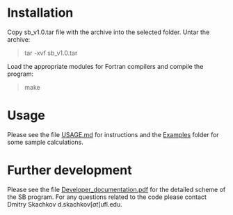 
# Installation

Copy sb_v1.0.tar file with the archive into the selected folder. Untar the archive:

> tar -xvf sb_v1.0.tar

Load the appropriate modules for Fortran compilers and compile the program:

> make

# Usage

Please see the file [USAGE.md](USAGE.md) for instructions and the [Examples](../Examples) folder for some sample calculations.

# Further development

Please see the file [Developer_documentation.pdf](https://github.com/Dmitry-Skachkov/SB/blob/main/Docs/Devepoler_documentation.pdf) for the detailed scheme of the SB program. For any questions related to the code please contact Dmitry Skachkov d.skachkov[_at_]ufl.edu. 
